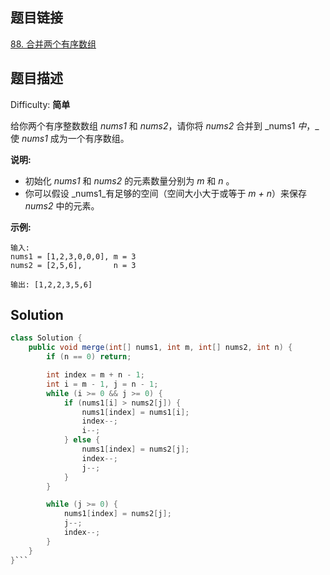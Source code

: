 ## 题目链接

[88\. 合并两个有序数组](https://leetcode-cn.com/problems/merge-sorted-array/)

## 题目描述

Difficulty: **简单**


给你两个有序整数数组 _nums1_ 和 _nums2_，请你将 _nums2_ 合并到 _nums1 _中_，_使 _nums1_ 成为一个有序数组。

**说明:**

* 初始化 _nums1_ 和 _nums2_ 的元素数量分别为 _m_ 和 _n_ 。
* 你可以假设 _nums1_有足够的空间（空间大小大于或等于 _m + n_）来保存 _nums2_ 中的元素。

**示例:**

```
输入:
nums1 = [1,2,3,0,0,0], m = 3
nums2 = [2,5,6],       n = 3

输出: [1,2,2,3,5,6]
```


## Solution

```java
class Solution {
    public void merge(int[] nums1, int m, int[] nums2, int n) {
        if (n == 0) return;

        int index = m + n - 1;
        int i = m - 1, j = n - 1;
        while (i >= 0 && j >= 0) {
            if (nums1[i] > nums2[j]) {
                nums1[index] = nums1[i];
                index--;
                i--;
            } else {
                nums1[index] = nums2[j];
                index--;
                j--;
            }
        }

        while (j >= 0) {
            nums1[index] = nums2[j];
            j--;
            index--;
        }
    }
}```